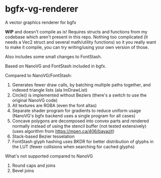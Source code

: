 # bgfx-vg-renderer
A vector graphics renderer for bgfx

**WIP** and doesn't compile as is! Requires structs and functions from my codebase which aren't present in this repo. Nothing too complicated (it needs a Vec2 struct and several math/utility functions) so it you really want to make it compile, you can try writing/using your own version of those.

Also includes some small changes to FontStash.

Based on NanoVG and FontStash included in bgfx.

Compared to NanoVG/FontStash:
1. Generates fewer draw calls, by batching multiple paths together, and indexed triangle lists (ala ImDrawList)
2. Circle() is implemented without Beziers (there's a switch to use the original NanoVG code)
3. All textures are RGBA (even the font altas)
4. Separate shader program for gradients to reduce uniform usage (NanoVG's bgfx backend uses a single program for all cases)
5. Concave polygons are decomposed into convex parts and rendered normally instead of using the stencil buffer (not tested extensively) (uses algorithm from https://mpen.ca/406/bayazit)
6. Stack-based Bezier tesselation
7. FontStash glyph hashing uses BKDR for better distribution of glyphs in the LUT (fewer collisions when searching for cached glyphs)

What's not supported compared to NanoVG
1. Round caps and joins
2. Bevel joins
